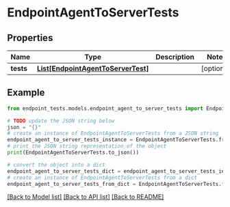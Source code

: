 # EndpointAgentToServerTests


## Properties

Name | Type | Description | Notes
------------ | ------------- | ------------- | -------------
**tests** | [**List[EndpointAgentToServerTest]**](EndpointAgentToServerTest.md) |  | [optional] 

## Example

```python
from endpoint_tests.models.endpoint_agent_to_server_tests import EndpointAgentToServerTests

# TODO update the JSON string below
json = "{}"
# create an instance of EndpointAgentToServerTests from a JSON string
endpoint_agent_to_server_tests_instance = EndpointAgentToServerTests.from_json(json)
# print the JSON string representation of the object
print(EndpointAgentToServerTests.to_json())

# convert the object into a dict
endpoint_agent_to_server_tests_dict = endpoint_agent_to_server_tests_instance.to_dict()
# create an instance of EndpointAgentToServerTests from a dict
endpoint_agent_to_server_tests_from_dict = EndpointAgentToServerTests.from_dict(endpoint_agent_to_server_tests_dict)
```
[[Back to Model list]](../README.md#documentation-for-models) [[Back to API list]](../README.md#documentation-for-api-endpoints) [[Back to README]](../README.md)


